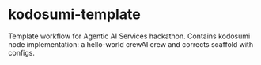 # kodosumi-template
Template workflow for Agentic AI Services hackathon. Contains kodosumi node implementation: a hello-world crewAI crew and corrects scaffold with configs.
